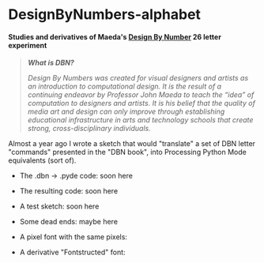 # DesignByNumbers-alphabet

#### Studies and derivatives of Maeda's [Design By Number](https://dbn.media.mit.edu/whatisdbn.html) 26 letter experiment

>***What is DBN?***
>
>*Design By Numbers was created for visual designers and artists as an introduction to computational design. It is the result of a continuing endeavor by Professor John Maeda to teach the “idea” of computation to designers and artists. It is his belief that the quality of media art and design can only improve through establishing educational infrastructure in arts and technology schools that create strong, cross-disciplinary individuals.*

Almost a year ago I wrote a sketch that would "translate" a set of DBN letter "commands" presented in the "DBN book", into Processing Python Mode equivalents (sort of).

- The .dbn -> .pyde code: soon here 
- The resulting code: soon here
- A test sketch: soon here
- Some dead ends: maybe here

- A pixel font with the same pixels:
- A derivative "Fontstructed" font:
